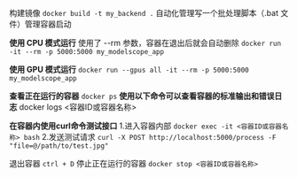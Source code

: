 构建镜像
`docker build -t my_backend .`
自动化管理写一个批处理脚本（.bat 文件）管理容器启动

**使用 CPU 模式运行**
使用了 --rm 参数，容器在退出后就会自动删除
`docker run -it --rm -p 5000:5000 my_modelscope_app`

**使用 GPU 模式运行**
`docker run --gpus all -it --rm -p 5000:5000 my_modelscope_app`


**查看正在运行的容器**
`docker ps`
**使用以下命令可以查看容器的标准输出和错误日志**
docker logs <容器ID或容器名称>

**在容器内使用curl命令测试接口**
1.进入容器内部
`docker exec -it <容器ID或容器名称> bash`
2.发送测试请求
`curl -X POST http://localhost:5000/process -F "file=@/path/to/test.jpg"`

退出容器
`ctrl + D`
停止正在运行的容器
`docker stop <容器ID或容器名称>`
